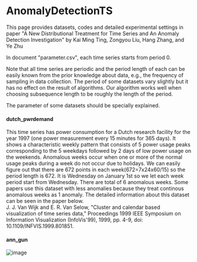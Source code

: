 # AnomalyDetectionTS
This page provides datasets, codes and detailed experimental settings in paper "A New Distributional Treatment for Time Series and An Anomaly Detection Investigation" by Kai Ming Ting, Zongyou Liu, Hang Zhang, and Ye Zhu

In document "parameter.csv", each time series starts from period 0. 

Note that all time series are periodic and the period length of each can be easily known from the prior knowledge about data, e.g., the frequency of sampling in data collection. 
The period of some datasets vary slightly but it has no effect on the result of algorithms. Our algorithm works well when choosing subsequence length to be roughly the length of the period.

The parameter of some datasets should be specially explained.

#### dutch\_pwrdemand
This time series has power consumption for a Dutch research facility for the year 1997 (one power measurement every 15 minutes for 365 days). It shows a characteristic weekly pattern that consists of 5 power usage peaks corresponding to the 5 weekdays followed by 2 days of low power usage on the weekends. Anomalous weeks occur when one or more of the normal usage peaks during a week do not occur due to holidays. We can easily figure out that there are 672 points in each week(672=7x24x60/15) so the period length is 672.  It is Wednesday on January 1st so we let each week period start from Wednesday. There are total of 6 anomalous weeks. Some papers use this dataset with less anomalies because they treat continous anomalous weeks as 1 anomaly.  The detailed information about this dataset can be seen in the paper below.  
J. J. Van Wijk and E. R. Van Selow, "Cluster and calendar based visualization of time series data," Proceedings 1999 IEEE Symposium on Information Visualization (InfoVis'99), 1999, pp. 4-9, doi: 10.1109/INFVIS.1999.801851.

#### ann_gun

![image](https://user-images.githubusercontent.com/90513919/132954845-e54278bd-99e2-4a7b-949d-802ea107e43b.png)
